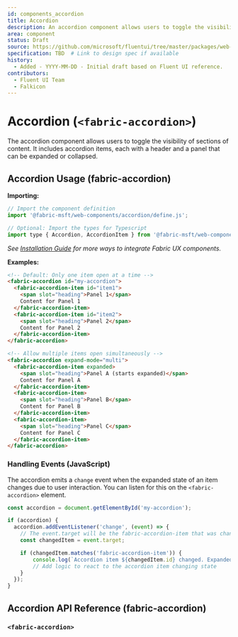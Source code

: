 ```yaml
---
id: components_accordion
title: Accordion
description: An accordion component allows users to toggle the visibility of content sections.
area: component
status: Draft
source: https://github.com/microsoft/fluentui/tree/master/packages/web-components/src/accordion
specification: TBD  # Link to design spec if available
history:
  - Added - YYYY-MM-DD - Initial draft based on Fluent UI reference.
contributors:
  - Fluent UI Team
  - Falkicon
---
```


# Accordion (`<fabric-accordion>`)

<!-- BEGIN-SECTION: Accordion Overview -->
The accordion component allows users to toggle the visibility of sections of content. It includes accordion items, each with a header and a panel that can be expanded or collapsed.
<!-- END-SECTION: Accordion Overview -->

## Accordion Usage (fabric-accordion)

**Importing:**

```javascript
// Import the component definition
import '@fabric-msft/web-components/accordion/define.js';

// Optional: Import the types for Typescript
import type { Accordion, AccordionItem } from '@fabric-msft/web-components/accordion';
```

*See [Installation Guide](../../guides/installation.md) for more ways to integrate Fabric UX components.*

**Examples:**

```html
<!-- Default: Only one item open at a time -->
<fabric-accordion id="my-accordion">
  <fabric-accordion-item id="item1">
    <span slot="heading">Panel 1</span>
    Content for Panel 1
  </fabric-accordion-item>
  <fabric-accordion-item id="item2">
    <span slot="heading">Panel 2</span>
    Content for Panel 2
  </fabric-accordion-item>
</fabric-accordion>

<!-- Allow multiple items open simultaneously -->
<fabric-accordion expand-mode="multi">
  <fabric-accordion-item expanded>
    <span slot="heading">Panel A (starts expanded)</span>
    Content for Panel A
  </fabric-accordion-item>
  <fabric-accordion-item>
    <span slot="heading">Panel B</span>
    Content for Panel B
  </fabric-accordion-item>
  <fabric-accordion-item>
    <span slot="heading">Panel C</span>
    Content for Panel C
  </fabric-accordion-item>
</fabric-accordion>
```

### Handling Events (JavaScript)

The accordion emits a `change` event when the expanded state of an item changes due to user interaction. You can listen for this on the `<fabric-accordion>` element.

```javascript
const accordion = document.getElementById('my-accordion');

if (accordion) {
  accordion.addEventListener('change', (event) => {
    // The event.target will be the fabric-accordion-item that was changed.
    const changedItem = event.target;

    if (changedItem.matches('fabric-accordion-item')) {
        console.log(`Accordion item ${changedItem.id} changed. Expanded: ${changedItem.expanded}`);
        // Add logic to react to the accordion item changing state
    }
  });
}
```

## Accordion API Reference (fabric-accordion)

### `<fabric-accordion>`